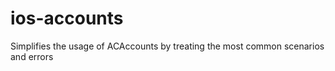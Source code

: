 ios-accounts
============

Simplifies the usage of ACAccounts by treating the most common scenarios and errors
